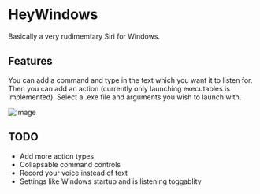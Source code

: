 # HeyWindows
 
Basically a very rudimemtary Siri for Windows. 

## Features
You can add a command and type in the text which you want it to listen for. Then you can add an action (currently only launching executables is implemented). Select a .exe file and arguments you wish to launch with.

![image](https://github.com/user-attachments/assets/33343047-a614-4346-920a-81c5504eebd5)

## TODO
- Add more action types
- Collapsable command controls
- Record your voice instead of text
- Settings like Windows startup and is listening toggablity

